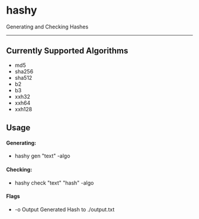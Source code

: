 # hashy
Generating and Checking Hashes
***
## Currently Supported Algorithms
  - md5 
  - sha256
  - sha512
  - b2
  - b3
  - xxh32
  - xxh64
  - xxh128
## Usage
#### Generating:
  - hashy gen "text" -algo
#### Checking:
  - hashy check "text" "hash" -algo
#### Flags
  - -o Output Generated Hash to ./output.txt
